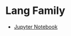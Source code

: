 # Lang Family

- [Jupyter Notebook](https://github.com/vimalmenon/lang-family/blob/main/Main.ipynb)
